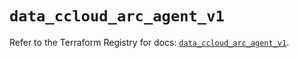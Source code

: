 # `data_ccloud_arc_agent_v1`

Refer to the Terraform Registry for docs: [`data_ccloud_arc_agent_v1`](https://registry.terraform.io/providers/sap-cloud-infrastructure/sci/2.2.1/docs/data-sources/ccloud_arc_agent_v1).
